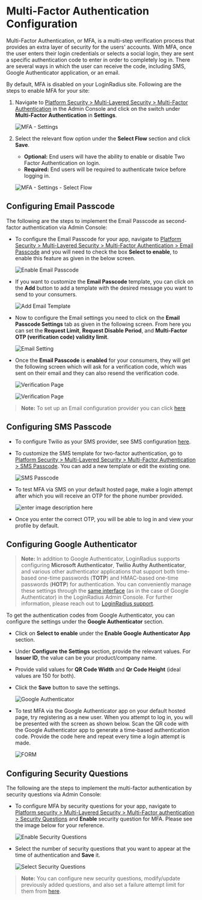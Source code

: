 # Multi-Factor Authentication Configuration

Multi-Factor Authentication, or MFA, is a multi-step verification process that provides an extra layer of security for the users' accounts. With MFA, once the user enters their login credentials or selects a social login, they are sent a specific authentication code to enter in order to completely log in. There are several ways in which the user can receive the code, including SMS, Google Authenticator application, or an email.

By default, MFA is disabled on your LoginRadius site. Following are the steps to enable MFA for your site:

1. Navigate to [Platform Security > Multi-Layered Security > Multi-Factor Authentication](https://adminconsole.loginradius.com/platform-security/multi-layered-security/multi-factor-authentication/settings) in the Admin Console and click on the switch under **Multi-Factor Authentication** in **Settings**.

   ![MFA - Settings](https://apidocs.lrcontent.com/images/MFA---Settings_280296285f97b4f00a8.74029355.png "MFA - Settings")

2. Select the relevant flow option under the **Select Flow** section and click **Save**.

   - **Optional:** End users will have the ability to enable or disable Two Factor Authentication on login.
   - **Required:** End users will be required to authenticate twice before logging in.

   ![MFA - Settings - Select Flow](https://apidocs.lrcontent.com/images/MFA---Settings---Select-Flow_67246285f9a33e8a93.30719797.png "MFA - Settings - Select Flow")

## Configuring Email Passcode

The following are the steps to implement the Email Passcode as second-factor authentication via Admin Console:

- To configure the Email Passcode for your app, navigate to [Platform Security > Multi-Layered Security > Multi-Factor Authentication > Email Passcode](https://adminconsole.loginradius.com/platform-security/multi-layered-security/multi-factor-authentication/email-passcode) and you will need to check the box **Select to enable**, to enable this feature as given in the below screen.

  ![Enable Email Passcode](https://apidocs.lrcontent.com/images/4_223526204d7056f53b7.07102954.png "Enable Email Passcode")

- If you want to customize the **Email Passcode** template, you can click on the **Add** button to add a template with the desired message you want to send to your consumers.

  ![Add Email Template](https://apidocs.lrcontent.com/images/5_93966204d7d3c7bb06.56107982.png "Add Email Template")

- Now to configure the Email settings you need to click on the **Email Passcode Settings** tab as given in the following screen. From here you can set the **Request Limit**, **Request Disable Period**, and **Multi-Factor OTP (verification code) validity limit**.

  ![Email Setting](https://apidocs.lrcontent.com/images/6_192156204d83b6bedb6.17193388.png "Email Settings")

- Once the **Email Passcode** is **enabled** for your consumers, they will get the following screen which will ask for a verification code, which was sent on their email and they can also resend the verification code.

  ![Verification Page](https://apidocs.lrcontent.com/images/Capture7_2451360a23fc142c053.50058753.png "Verification Page")

  ![Verification Page](https://apidocs.lrcontent.com/images/pasted-image-8_3103460a23ffa685296.15213981.png "Verification Page")

> **Note:** To set up an Email configuration provider you can click [here](https://adminconsole.loginradius.com/platform-configuration/identity-workflow/communication-configuration/email-configuration)

## Configuring SMS Passcode

- To configure Twilio as your SMS provider, see SMS configuration [here](https://adminconsole.loginradius.com/platform-configuration/identity-workflow/communication-configuration/sms-configuration).

- To customize the SMS template for two-factor authentication, go to [Platform Security > Multi-Layered Security > Multi-Factor Authentication > SMS Passcode](https://adminconsole.loginradius.com/platform-security/multi-layered-security/multi-factor-authentication/sms-passcode). You can add a new template or edit the existing one.

  ![SMS Passcode](https://apidocs.lrcontent.com/images/3_282466204d94b2413e3.67764706.png "SMS Passcode")

- To test MFA via SMS on your default hosted page, make a login attempt after which you will receive an OTP for the phone number provided.

  ![enter image description here](https://apidocs.lrcontent.com/images/social1_39065b0bdad7d98412.93724428.png)

- Once you enter the correct OTP, you will be able to log in and view your profile by default.

## Configuring Google Authenticator

> **Note:** In addition to Google Authenticator, LoginRadius supports configuring **Microsoft Authenticator**, **Twilio Authy Authenticator**, and various other authenticator applications that support both time-based one-time passwords (**TOTP**) and HMAC-based one-time passwords (**HOTP**) for authentication. You can conveniently manage these settings through the [same interface](https://adminconsole.loginradius.com/platform-security/multi-layered-security/multi-factor-authentication/google-authenticator) (as in the case of Google Authenticator) in the LoginRadius Admin Console. For further information, please reach out to [LoginRadius support](https://adminconsole.loginradius.com/support/tickets/open-a-new-ticket).

To get the authentication codes from Google Authenticator, you can configure the settings under the **Google Authenticator** section.

- Click on **Select to enable** under the **Enable Google Authenticator App** section.

- Under **Configure the Settings** section, provide the relevant values. For **Issuer ID**, the value can be your product/company name.

- Provide valid values for **QR Code Width** and **Qr Code Height** (ideal values are 150 for both).

- Click the **Save** button to save the settings.

  ![Google Authenticator](https://apidocs.lrcontent.com/images/2_152716204da82459c08.49046541.png "Google Authenticator")

- To test MFA via the Google Authenticator app on your default hosted page, try registering as a new user. When you attempt to log in, you will be presented with the screen as shown below. Scan the QR code with the Google Authenticator app to generate a time-based authentication code. Provide the code here and repeat every time a login attempt is made.

  ![FORM](https://apidocs.lrcontent.com/images/ga_174375b0bd8ecc2fee0.21184010.png)

## Configuring Security Questions

The following are the steps to implement the multi-factor authentication by security questions via Admin Console:

- To configure MFA by security questions for your app, navigate to [Platform security > Multi-Layered Security > Multi-Factor authentication > Security Questions](https://adminconsole.loginradius.com/platform-security/multi-layered-security/multi-factor-authentication/security-questions) and **Enable** security question for MFA. Please see the image below for your reference.

  ![Enable Security Questions](https://apidocs.lrcontent.com/images/7_284466204db1bd04ee5.39249114.png "Enable Security Questions")

- Select the number of security questions that you want to appear at the time of authentication and **Save** it.

  ![Select Security Questions](https://apidocs.lrcontent.com/images/8_255816204db55b66068.88330165.png "Select Security Questions")

> **Note:** You can configure new security questions, modify/update previously added questions, and also set a failure attempt limit for them from [here](https://adminconsole.loginradius.com/platform-security/multi-layered-security/security-question/settings).
